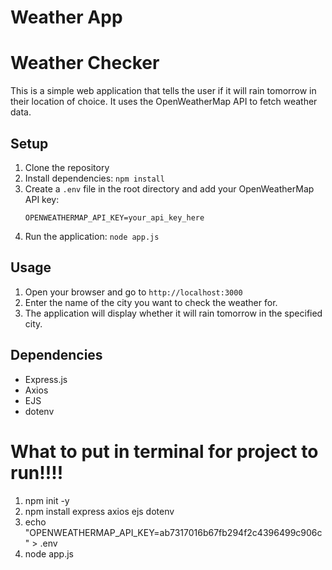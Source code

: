 # Weather App

# Weather Checker

This is a simple web application that tells the user if it will rain tomorrow in their location of choice. It uses the OpenWeatherMap API to fetch weather data.

## Setup

1. Clone the repository
2. Install dependencies: `npm install`
3. Create a `.env` file in the root directory and add your OpenWeatherMap API key:
    ```
    OPENWEATHERMAP_API_KEY=your_api_key_here
    ```
4. Run the application: `node app.js`

## Usage

1. Open your browser and go to `http://localhost:3000`
2. Enter the name of the city you want to check the weather for.
3. The application will display whether it will rain tomorrow in the specified city.

## Dependencies

- Express.js
- Axios
- EJS
- dotenv

# What to put in terminal for project to run!!!!
  1. npm init -y
  2. npm install express axios ejs dotenv
  3. echo "OPENWEATHERMAP_API_KEY=ab7317016b67fb294f2c4396499c906c" > .env
  4. node app.js
